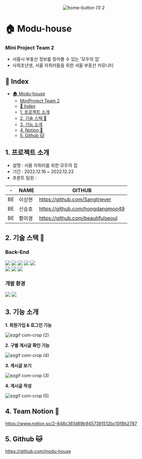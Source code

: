 <div style="text-align: center">

![home-button (1) 2](https://user-images.githubusercontent.com/107169675/219062514-234d8a52-0602-4dfa-ab5e-ba5a9f62789e.png)

</div>


# :house: Modu-house

###  Mini Project Team 2

- 서울시 부동산 정보를 찾아볼 수 있는 '모두의 집'
- 사회초년생, 서울 자취러들을 위한 서울 부동산 커뮤니티

## :jigsaw: Index

- [:house: Modu-house](#-modu-house)
    - [MiniProject Team 2](#miniproject-team-2)
  - [:jigsaw: Index](#-index)
  - [1. 프로젝트 소개](#1-프로젝트-소개-)
  - [2. 기술 스택 :hammer:](#2-기술-스택-)
  - [3. 기능 소개](#4-기능-소개)
  - [4. Notion :notebook_with_decorative_cover:](#4-notion-)
  - [5. Github :cat:](#5-github-)

## 1. 프로젝트 소개
- 설명 : 서울 자취러를 위한 모두의 집
- 기간 : 2022.12.16 ~ 2022.12.22
- 프론트 팀원 : <br>

| -   | NAME   | GITHUB                               |
| --- | ------ | ------------------------------------ |
| BE  | 이상현 | https://github.com/Sangtriever       |
| BE  | 신승호 | https://github.com/hongdangmoo49     |
| BE  | 황미경 | https://github.com/beautifulseoul    |


## 2. 기술 스택 :hammer:

### Back-End

<div>
<img src="https://img.shields.io/badge/JAVA-007396?style=for-the-badge&logo=Java&logoColor=white">
<img src="https://img.shields.io/badge/Jpa-007396?style=for-the-badge&logo=Jpa&logoColor=white">
  <img src="https://img.shields.io/badge/Spring Boot-6DB33F?style=for-the-badge&logo=Spring Boot&logoColor=white">
  <img src="https://img.shields.io/badge/Gradle-02303A?style=for-the-badge&logo=Spring Boot&logoColor=white">
  <img src="https://img.shields.io/badge/mysql-4479A1?style=for-the-badge&logo=mysql&logoColor=white">
  <br>
  <img src="https://img.shields.io/badge/Amazon EC2-FF9900?style=for-the-badge&logo=Amazon EC2&logoColor=white">
  <img src="https://img.shields.io/badge/Amazon S3-569A31?style=for-the-badge&logo=Amazon S3&logoColor=white">
  <img src="https://img.shields.io/badge/Amazon RDS-527FFF?style=for-the-badge&logo=Amazon RDS&logoColor=white">
<br>
</div>

### 개발 환경

<div>
<img src="https://img.shields.io/badge/IntelliJ IDEA-000000?style=for-the-badge&logo=IntelliJ IDEA&logoColor=white">
  <img src="https://img.shields.io/badge/Github-181717?style=for-the-badge&logo=Github&logoColor=white">
</div>


## 3. 기능 소개

**1. 회원가입 & 로그인 기능**

![ezgif com-crop (2)](https://user-images.githubusercontent.com/57736547/219069926-976d4b40-354e-4fef-a8ec-05eddefc451c.gif)

**2. 구별 게시글 확인 기능**

![ezgif com-crop (4)](https://user-images.githubusercontent.com/57736547/219069945-bd14178c-6170-4da0-a10b-0d8bbde19b3a.gif)

**3. 게시글 보기**

![ezgif com-crop (3)](https://user-images.githubusercontent.com/57736547/219069964-041bef81-a1f8-4468-9644-7e671b7dd868.gif)

**4. 게시글 작성**

![ezgif com-crop (5)](https://user-images.githubusercontent.com/57736547/219072413-65980be5-4157-4948-a464-ffebb0a4732f.gif)

## 4. Team Notion :notebook_with_decorative_cover:

https://www.notion.so/2-848c361d89b9457391512bc10f8b2787

## 5. Github :cat:

https://github.com/modu-house
